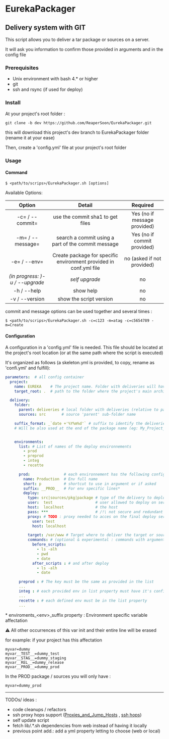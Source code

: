 # EurekaPackager

## Delivery system with GIT

This script allows you to deliver a tar package or sources on a server.

It will ask you information to confirm those provided in arguments and in the config file

### Prerequisites

- Unix environment with bash 4.* or higher
- git
- ssh and rsync (if used for deploy)

### Install

At your project's root folder :

    git clone -b dev https://github.com/ReaperSoon/EurekaPackager.git

this will download this project's dev branch to EurekaPackager folder (rename it at your ease)

Then, create a 'config.yml' file at your project's root folder

### Usage

#### Command

    $ <path/to/scrips>/EurekaPackager.sh [options]

Available Options:


|                     Option                     	|                               Detail                              	|          Required          	            |
|:----------------------------------------------:	|:-----------------------------------------------------------------:	|:--------------------------:	            |
| -c= / --commit=<SHA1 commit>                     	| use the commit sha1 to get files                                  	|             Yes (no if message provided) 	|
| -m= / --message=<message to search in a commit > 	| search a commit using a part of the commit message                	|             Yes (no if commit provided)   |
| -e= / --env=<env short or full name>             	| Create package for specific environment provided in conf.yml file 	|             no (asked if not provided)    |
| *(in progress: )-u / --upgrade*               	| *self upgrade*                                                      	|             no             	            |
| -h / --help                                     	| show help                                                         	|             no             	            |
| -v / --version                                  	| show the script version                                           	|             no             	            |

commit and message options can be used together and several times :

    $ <path/to/scrips>/EurekaPackager.sh -c=c123 -m=atag -c=c5654789 -m=Create

#### Configuration

A configuration in a 'config.yml' file is needed.
This file should be located at the project's root location
(or at the same path where the script is executed)

It's organized as follows (a skeleton.yml is provided, to copy, rename as 'confi.yml' and fulfill):

```yaml
parameters:  # all config container
  project:
    name: EUREKA    # The project name. Folder with deliveries will have this name
    target_root: .  # path to the folder where the project's main architecture is located and you want to deliver. '.' if is in the same directory

  delivery:
    folder:
      parent: deliveries # local folder with deliveries (relative to path where the script is executed)
      sources: src       # source 'parent' sub-folder name

    suffix_format: _`date +'%Y%m%d'` # suffix to identify the deliveries
    # Will be also used at the end of the package name (eg: My_Project_yyyymmdd.tar.gz)


    environments:
      list: # List of names of the deploy environnements
        - prod
        - preprod
        - integ
        - recette

      prod:               # each environnement has the following config
        name: Production  # Env full name
        short: p          # shortcut to use in argument or if asked
        suffix: __PROD__  # For env specific lines*
        deploy:
          type: src|sources/pkg|package # type of the delivery to deploy
          user:  test                   # user allowed to deploy on server
          host:  localhost              # the host
          pass: ***                     # /!\ not secure and redundant (asked for ssh after/before script execution and rsync). Use ssh keys instead
          proxy: # TODO : proxy needed to acces on the final deploy server
            user: test
            host: localhost

          target: /var/www # Target where to deliver the target or sources
          commands: # (optional & experimental : commands with arguments with "--" prefixes errored) lists of commands to execute before
            before_scripts:
              - ls -alh
              - pwd
              - date
            after_scripts : # and after deploy
              - ls -alh
              - date

      preprod : # The key must be the same as provided in the list
      ...
      integ : # each provided env in list property must have it's config
      ...
      recette : # each defined env must be in the list property
      ...
```

\* enviroments_\<env>_suffix property : Environment specific variable affectation

:warning: All other occurrences of this var init and their entire line will be erased

for example: if your project has this affectation

    myvar=dummy
    myvar__TEST__=dummy_test
    myvar__STAG__=dummy_staging
    myvar__REL__=dummy_release
    myvar__PROD__=dummy_prod

In the PROD package / sources you will only have :

    myvar=dummy_prod

---

TODOs/ ideas :
- code cleanups / refactors
- ssh proxy hops support ([Proxies_and_Jump_Hosts](https://en.wikibooks.org/wiki/OpenSSH/Cookbook/Proxies_and_Jump_Hosts) , [ssh hops](https://sellarafaeli.wordpress.com/2014/03/24/copy-local-files-into-remote-server-through-n1-ssh-hops/))
- self update script
- fetch lib/.*.sh dependencies from web instead of having it locally
- previous point add.: add a yml property letting to choose (web or local)
